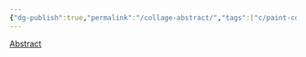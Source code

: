 ```yaml
---
{"dg-publish":true,"permalink":"/collage-abstract/","tags":["c/paint-collage","c/abstract","c/blue","c/red"],"created":"2024-01-04T19:32:44.231-05:00","updated":"2024-01-04T19:33:03.854-05:00"}
---
```



[Abstract](https://www.instagram.com/p/CZ7zCiLudmA/)
